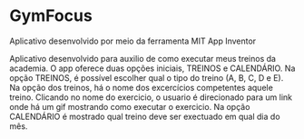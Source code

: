 # GymFocus
Aplicativo desenvolvido por meio da ferramenta MIT App Inventor

Aplicativo desenvolvido para auxilio de como executar meus treinos da academia.
O app oferece duas opções iniciais, TREINOS e CALENDÁRIO.
Na opção TREINOS, é possível escolher qual o tipo do treino (A, B, C, D e E).
Na opção dos treinos, há o nome dos excercícios competentes aquele treino. Clicando no nome do exercicio, o usuario é direcionado para um link onde há um gif mostrando como executar o exercicio.
Na opção CALENDÁRIO é mostrado qual treino deve ser exectuado em qual dia do mês.

